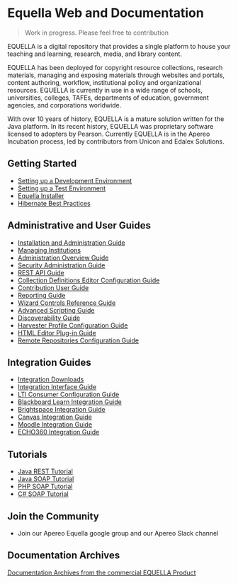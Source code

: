 # Equella Web and Documentation

>Work in progress.  Please feel free to contribution

EQUELLA is a digital repository that provides a single platform to house your teaching and learning, research, media, and library content. 

EQUELLA has been deployed for copyright resource collections, research materials, managing and exposing materials through websites and portals, content authoring, workflow, institutional policy and organizational resources. EQUELLA is currently in use in a wide range of schools, universities, colleges, TAFEs, departments of education, government agencies, and corporations worldwide.

With over 10 years of history, EQUELLA is a mature solution written for the Java platform.  In its recent history, EQUELLA was proprietary software licensed to adopters by Pearson.  Currently EQUELLA is in the Apereo Incubation process, led by contributors from Unicon and Edalex Solutions.


## Getting Started
* [Setting up a Development Environment](gettingstarted/SettingUpAnEquellaDevEnvironment.md)
* [Setting up a Test Environment](gettingstarted/SettingUpATestEnvironment.md)
* [Equella Installer](gettingstarted/EquellaInstaller.md)
* [Hibernate Best Practices](gettingstarted/EquellaHibernateBestPractices.md)

## Administrative and User Guides
* [Installation and Administration Guide](guides/InstallationAdminGuide.md)
* [Managing Institutions](guides/ManageInstitutions.md)
* [Administration Overview Guide](guides/AdministrationOverviewGuide.md)
* [Security Administration Guide](guides/SecurityAdminGuide.md)
* [REST API Guide](guides/RestAPIGuide.md)
* [Collection Definitions Editor Configuration Guide](guides/CollectionDefinitionsEditorConfigurationGuide.md)
* [Contribution User Guide](guides/ContributionUserGuide.md)
* [Reporting Guide](guides/ReportingGuide.md)
* [Wizard Controls Reference Guide](guides/WizardControlsReferenceGuide.md)
* [Advanced Scripting Guide](guides/AdvancedScriptingGuide.md)
* [Discoverability Guide](guides/DiscoverabilityGuide.md)
* [Harvester Profile Configuration Guide](guides/HarvesterProfileConfigurationGuide.md)
* [HTML Editor Plug-in Guide](guides/HTMLEditorPluginGuide.md)
* [Remote Repositories Configuration Guide](guides/RemoteRepositoriesConfigurationGuide.md)

## Integration Guides
* [Integration Downloads](IntegrationDownloads.md)
* [Integration Interface Guide](guides/IntegrationInterfaceGuide.md)
* [LTI Consumer Configuration Guide](guides/LTIConsumerConfigurationGuide.md)
* [Blackboard Learn Integration Guide](guides/BlackboardLearnIntegrationGuide.md)
* [Brightspace Integration Guide](guides/BrightspaceIntegrationGuide.md)
* [Canvas Integration Guide](guides/CanvasIntegrationGuide.md)
* [Moodle Integration Guide](guides/MoodleIntegrationGuide.md)
* [ECHO360 Integration Guide](guides/ECHOIntegrationGuide.md)

## Tutorials
* [Java REST Tutorial](guides/JavaRESTTutorial.md)
* [Java SOAP Tutorial](guides/JavaSOAPTutorial.md)
* [PHP SOAP Tutorial](guides/PHPSOAPTutorial.md)
* [C# SOAP Tutorial](guides/CPlusSOAPTutorial.md)

## Join the Community
* Join our Apereo Equella google group and our Apereo Slack channel

## Documentation Archives

[Documentation Archives from the commercial EQUELLA Product](documentationarchives/ArchivedDocumentationListing.md)



